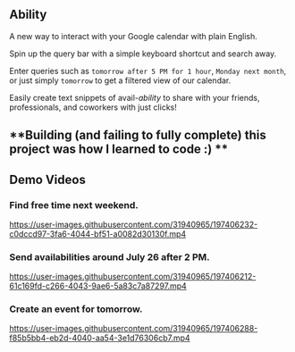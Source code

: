 ## Ability

A new way to interact with your Google calendar with plain English.

Spin up the query bar with a simple keyboard shortcut and search away.

Enter queries such as `tomorrow after 5 PM for 1 hour`, `Monday next month`, or just simply `tomorrow` to get a filtered view of our calendar.

Easily create text snippets of avail-_ability_ to share with your friends, professionals, and coworkers with just clicks! 

**Building (and failing to fully complete) this project was how I learned to code :)
**
---

## Demo Videos

### Find free time next weekend.

https://user-images.githubusercontent.com/31940965/197406232-c0dccd97-3fa6-4044-bf51-a0082d30130f.mp4

### Send availabilities around July 26 after 2 PM.

https://user-images.githubusercontent.com/31940965/197406212-61c169fd-c266-4043-9ae6-5a83c7a87297.mp4


### Create an event for tomorrow.

https://user-images.githubusercontent.com/31940965/197406288-f85b5bb4-eb2d-4040-aa54-3e1d76306cb7.mp4




